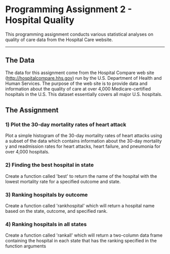 # Programming Assignment 2 - Hospital Quality
This programming assignment conducts various statistical analyses on quality of care data from the Hospital Care website.  

***

## The Data  

The data for this assignment come from the Hospital Compare web site (http://hospitalcompare.hhs.gov)
run by the U.S. Department of Health and Human Services. The purpose of the web site is to provide data and information about the quality of care at over 4,000 Medicare-certified hospitals in the U.S. This dataset essentially covers all major U.S. hospitals.  

## The Assignment

### 1) Plot the 30-day mortality rates of heart attack  
Plot a simple histogram of the 30-day mortality rates of heart attacks using a subset of the data which contains information about the 30-day mortality y and readmission rates for heart attacks, heart failure, and pneumonia for over 4,000 hospitals.  

### 2) Finding the best hospital in state
Create a function called 'best' to return the name of the hospital with the lowest mortality rate for a specified outcome and state.  

### 3) Ranking hospitals by outcome
Create a function called 'rankhospital' which will return a hospital name based on the state, outcome, and specified rank.  

### 4) Ranking hospitals in all states
Create a function called 'rankall' which will return a two-column data frame containing the hospital in each state that has the ranking specified in the function arguments
